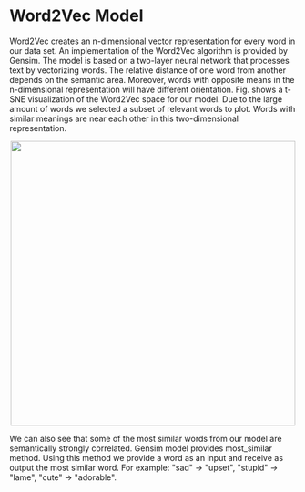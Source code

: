 # Word2Vec Model
Word2Vec creates an n-dimensional vector representation for every word in our data set. An implementation of the Word2Vec algorithm is provided by Gensim. The model is based on a two-layer neural network that processes text by vectorizing words. The relative distance of one word from another depends on the semantic area. Moreover, words with opposite means in the n-dimensional representation will have different orientation. Fig. shows a t-SNE visualization of the Word2Vec space for our model. Due to the large amount of words we selected a subset of relevant words to plot. Words with similar meanings are near each other in this two-dimensional representation.

<p align="center">
<img src=https://user-images.githubusercontent.com/75221419/222917928-4406a3f1-4db5-4309-b52d-dd8c15d3e51d.jpg  width="500"/>
</p>


We can also see that some of the most similar words from our model are semantically strongly correlated. Gensim model provides most_similar method. Using this method we provide a word as an input and receive as output the most similar word. For example: "sad" → "upset", "stupid" → "lame", "cute" → "adorable".

